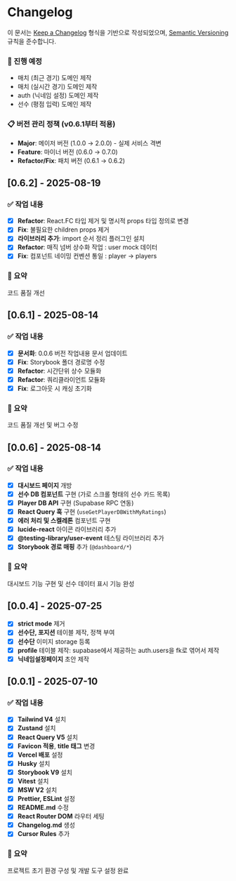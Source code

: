 # Changelog

이 문서는 [Keep a Changelog](https://keepachangelog.com/en/1.0.0/) 형식을 기반으로 작성되었으며,
[Semantic Versioning](https://semver.org/spec/v2.0.0.html) 규칙을 준수합니다.

### 🚧 진행 예정

- 매치 (최근 경기) 도메인 제작
- 매치 (실시간 경기) 도메인 제작
- auth (닉네임 설정) 도메인 제작
- 선수 (평점 입력) 도메인 제작

### 📋 버전 관리 정책 (v0.6.1부터 적용)

- **Major**: 메이저 버전 (1.0.0 → 2.0.0) - 실제 서비스 격변
- **Feature**: 마이너 버전 (0.6.0 → 0.7.0)
- **Refactor/Fix**: 패치 버전 (0.6.1 → 0.6.2)

## [0.6.2] - 2025-08-19

### ✅ 작업 내용

- [x] **Refactor**: React.FC 타입 제거 및 명시적 props 타입 정의로 변경
- [x] **Fix**: 불필요한 children props 제거
- [x] **라이브러리 추가**: import 순서 정리 플러그인 설치
- [x] **Refactor**: 매직 넘버 상수화 작업 : user mock 데이터
- [x] **Fix**: 컴포넌트 네이밍 컨벤션 통일 : player -> players

### 🎯 요약

코드 품질 개선

## [0.6.1] - 2025-08-14

### ✅ 작업 내용

- [x] **문서화**: 0.0.6 버전 작업내용 문서 업데이트
- [x] **Fix**: Storybook 폴더 경로명 수정
- [x] **Refactor**: 시간단위 상수 모듈화
- [x] **Refactor**: 쿼리클라이언트 모듈화
- [x] **Fix**: 로그아웃 시 캐싱 초기화

### 🎯 요약

코드 품질 개선 및 버그 수정

## [0.0.6] - 2025-08-14

### ✅ 작업 내용

- [x] **대시보드 페이지** 개방
- [x] **선수 DB 컴포넌트** 구현 (가로 스크롤 형태의 선수 카드 목록)
- [x] **Player DB API** 구현 (Supabase RPC 연동)
- [x] **React Query 훅** 구현 (`useGetPlayerDBWithMyRatings`)
- [x] **에러 처리 및 스켈레톤** 컴포넌트 구현
- [x] **lucide-react** 아이콘 라이브러리 추가
- [x] **@testing-library/user-event** 테스팅 라이브러리 추가
- [x] **Storybook 경로 매핑** 추가 (`@dashboard/*`)

### 🎯 요약

대시보드 기능 구현 및 선수 데이터 표시 기능 완성

## [0.0.4] - 2025-07-25

- [x] **strict mode** 제거
- [x] **선수단, 포지션** 테이블 제작, 정책 부여
- [x] **선수단** 이미지 storage 등록
- [x] **profile** 테이블 제작: supabase에서 제공하는 auth.users을 fk로 엮어서 제작
- [x] **닉네임설정페이지** 초안 제작

## [0.0.1] - 2025-07-10

### ✅ 작업 내용

- [x] **Tailwind V4** 설치
- [x] **Zustand** 설치
- [x] **React Query V5** 설치
- [x] **Favicon 적용**, **title 태그** 변경
- [x] **Vercel 배포** 설정
- [x] **Husky** 설치
- [x] **Storybook V9** 설치
- [x] **Vitest** 설치
- [x] **MSW V2** 설치
- [x] **Prettier, ESLint** 설정
- [x] **README.md** 수정
- [x] **React Router DOM** 라우터 세팅
- [x] **Changelog.md** 생성
- [x] **Cursor Rules** 추가

### 🎯 요약

프로젝트 초기 환경 구성 및 개발 도구 설정 완료
